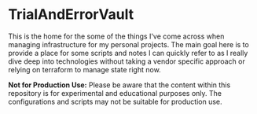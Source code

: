 # TrialAndErrorVault
This is the home for the some of the things I've come across when managing infrastructure for my personal projects. The main goal here is to provide a place for some scripts and notes I can quickly refer to as I really dive deep into technologies without taking a vendor specific approach or relying on terraform to manage state right now.

**Not for Production Use:** Please be aware that the content within this repository is for experimental and educational purposes only. The configurations and scripts may not be suitable for production use.
